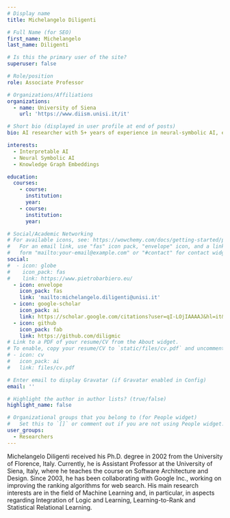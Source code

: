 ```yaml
---
# Display name
title: Michelangelo Diligenti

# Full Name (for SEO)
first_name: Michelangelo
last_name: Diligenti

# Is this the primary user of the site?
superuser: false

# Role/position
role: Associate Professor

# Organizations/Affiliations
organizations:
  - name: University of Siena
    url: 'https://www.diism.unisi.it/it'

# Short bio (displayed in user profile at end of posts)
bio: AI researcher with 5+ years of experience in neural-symbolic AI, explainable AI and knowledge graphs.

interests:
  - Interpretable AI
  - Neural Symbolic AI
  - Knowledge Graph Embeddings

education:
  courses:
    - course: 
      institution: 
      year: 
    - course: 
      institution: 
      year: 

# Social/Academic Networking
# For available icons, see: https://wowchemy.com/docs/getting-started/page-builder/#icons
#   For an email link, use "fas" icon pack, "envelope" icon, and a link in the
#   form "mailto:your-email@example.com" or "#contact" for contact widget.
social:
#  - icon: globe
#    icon_pack: fas
#    link: https://www.pietrobarbiero.eu/
  - icon: envelope
    icon_pack: fas
    link: 'mailto:michelangelo.diligenti@unisi.it'
  - icon: google-scholar
    icon_pack: ai
    link: https://scholar.google.com/citations?user=qI-LOjIAAAAJ&hl=it&oi=ao
  - icon: github
    icon_pack: fab
    link: https://github.com/diligmic
# Link to a PDF of your resume/CV from the About widget.
# To enable, copy your resume/CV to `static/files/cv.pdf` and uncomment the lines below.
# - icon: cv
#   icon_pack: ai
#   link: files/cv.pdf

# Enter email to display Gravatar (if Gravatar enabled in Config)
email: ''

# Highlight the author in author lists? (true/false)
highlight_name: false

# Organizational groups that you belong to (for People widget)
#   Set this to `[]` or comment out if you are not using People widget.
user_groups:
  - Researchers
---
```


Michelangelo Diligenti received his Ph.D. degree in 2002 from the University of Florence, Italy. 
Currently, he is Assistant Professor at the University of Siena, Italy, where he teaches the course on Software Architecture and Design. 
Since 2003, he has been collaborating with Google Inc., working on improving the ranking algorithms for web search. 
His main research interests are in the field of Machine Learning and, in particular, in aspects regarding Integration of Logic and Learning, 
Learning-to-Rank and Statistical Relational Learning.
